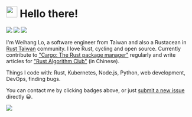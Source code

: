 # <img src="https://emojis.slackmojis.com/emojis/images/1531849430/4246/blob-sunglasses.gif?1531849430" width="30"/> Hello there!


[![][telegram-badge]](https://t.me/weihanglo) [![][twitter-badge]](https://twitter.com/weihanglo) [![][linkedin-badge]](https://www.linkedin.com/in/weihanglo)

I'm Weihang Lo, a software engineer from Taiwan and also a Rustacean in [Rust Taiwan] community. I love Rust, cycling and open source. Currently contribute to ["Cargo: The Rust package manager"] regularly and write articles for ["Rust Algorithm Club"] (in Chinese).

Things I code with: Rust, Kubernetes, Node.js, Python, web development, DevOps, finding bugs.

You can contact me by clicking badges above, or just [submit a new issue] directly 😀.

[telegram-badge]: https://img.shields.io/badge/Telegram-2CA5E0?style=for-the-badge&logo=telegram&logoColor=white
[twitter-badge]: https://img.shields.io/badge/Twitter-1DA1F2?style=for-the-badge&logo=twitter&logoColor=white
[linkedin-badge]: https://img.shields.io/badge/LinkedIn-0077B5?style=for-the-badge&logo=linkedin&logoColor=white
[Rust Taiwan]: https://rust-lang.tw/
["Cargo: The Rust package manager"]: https://github.com/rust-lang/cargo
["Rust Algorithm Club"]: https://github.com/weihanglo/rust-algorithm-club
[submit a new issue]: https://github.com/weihanglo/weihanglo/issues/new

![](https://mir-s3-cdn-cf.behance.net/project_modules/disp/7df0bd42774743.57ee5f32bd76e.gif)
